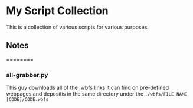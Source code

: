 # My Script Collection

This is a collection of various scripts for various purposes.

## Notes

========

### all-grabber.py

This guy downloads all of the .wbfs links it can find on pre-defined webpages and depositis in the same directory under the `./wbfs/FILE NAME [CODE]/CODE.wbfs`
